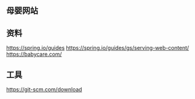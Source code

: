 ## 母婴网站

## 资料
https://spring.io/guides
https://spring.io/guides/gs/serving-web-content/
https://babycare.com/

## 工具
https://git-scm.com/download